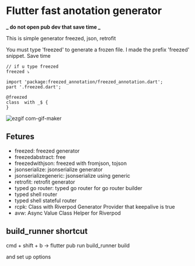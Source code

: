 # Flutter fast anotation generator

**_ do not open pub dev that save time _**

This is simple generator freezed, json, retrofit

You must type 'freezed' to generate a frozen file.
I made the prefix 'freezed' snippet.
Save time

```
// if u type freezed
freezed ⤵

import 'package:freezed_annotation/freezed_annotation.dart';
part '.freezed.dart';

@freezed
class  with _$ {
}

```

![ezgif com-gif-maker](https://github.com/BGM-109/flutter-fast-anotation/assets/34917143/ff58e7fc-731b-4b19-b291-bb135815dbcf)

## Fetures

- freezed: freezed generator
- freezedabstract: free
- freezedwithjson: freezed with fromjson, tojson
- jsonserialize: jsonserialize generator
- jsonserializegeneric: jsonserialize using generic
- retrofit: retrofit generator
- typed go router: typed go router for go router builder
- typed shell router
- typed shell stateful router
- rcpk: Class with Riverpod Generator Provider that keepalive is true
- avw: Async Value Class Helper for Riverpod

## build_runner shortcut

cmd + shift + b -> flutter pub run build_runner build

and set up options
